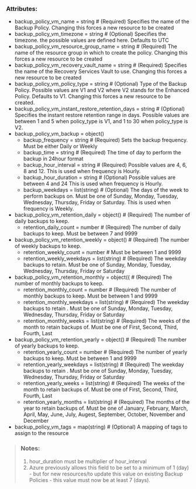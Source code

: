 ### Attributes: ###

- backup_policy_vm_name                           = string # (Required) Specifies the name of the Backup Policy. Changing this forces a new resource to be created
- backup_policy_vm_timezone                       = string # (Optional) Specifies the timezone. the possible values are defined here. Defaults to UTC
- backup_policy_vm_resource_group_name            = string # (Required) The name of the resource group in which to create the policy. Changing this forces a new resource to be created
- backup_policy_vm_recovery_vault_name            = string # (Required) Specifies the name of the Recovery Services Vault to use. Changing this forces a new resource to be created
- backup_policy_vm_policy_type                    = string # (Optional) Type of the Backup Policy. Possible values are V1 and V2 where V2 stands for the Enhanced Policy. Defaults to V1. Changing this forces a new resource to be created.
- backup_policy_vm_instant_restore_retention_days = string # (Optional) Specifies the instant restore retention range in days. Possible values are between 1 and 5 when policy_type is V1, and 1 to 30 when policy_type is V2.
- backup_policy_vm_backup = object()
  - backup_frequency     = string       # (Required) Sets the backup frequency. Must be either Daily or Weekly
  - backup_time          = string       # (Required) The time of day to perform the backup in 24hour format
  - backup_hour_interval = string       # (Required) Possible values are 4, 6, 8 and 12. This is used when frequency is Hourly.
  - backup_hour_duration = string       # (Optional) Possible values are between 4 and 24 This is used when frequency is Hourly.
  - backup_weekdays      = list(string) # (Optional) The days of the week to perform backups on. Must be one of Sunday, Monday, Tuesday, Wednesday, Thursday, Friday or Saturday. This is used when frequency is Weekly.
- backup_policy_vm_retention_daily = object() # (Required) The number of daily backups to keep.
  - retention_daily_count = number            # (Required) The number of daily backups to keep. Must be between 7 and 9999
- backup_policy_vm_retention_weekly = object() # (Required) The number of weekly backups to keep.
    - retention_weekly_count    = number         # Must be between 1 and 9999
    - retention_weekly_weekdays = list(string)   # (Required) The weekday backups to retain. Must be one of Sunday, Monday, Tuesday, Wednesday, Thursday, Friday or Saturday
- backup_policy_vm_retention_monthly = object({ # (Required) The number of monthly backups to keep.
    - retention_monthly_count    = number         # (Required) The number of monthly backups to keep. Must be between 1 and 9999
    - retention_monthly_weekdays = list(string)   # (Required) The weekday backups to retain . Must be one of Sunday, Monday, Tuesday, Wednesday, Thursday, Friday or Saturday
    - retention_monthly_weeks    = list(string)   # (Required) The weeks of the month to retain backups of. Must be one of First, Second, Third, Fourth, Last
- backup_policy_vm_retention_yearly = object() # (Required) The number of yearly backups to keep.
    - retention_yearly_count    = number         # (Required) The number of yearly backups to keep. Must be between 1 and 9999
    - retention_yearly_weekdays = list(string)   # (Required) The weekday backups to retain . Must be one of Sunday, Monday, Tuesday, Wednesday, Thursday, Friday or Saturday
    - retention_yearly_weeks    = list(string)   # (Required) The weeks of the month to retain backups of. Must be one of First, Second, Third, Fourth, Last
    - retention_yearly_months   = list(string)   # (Required) The months of the year to retain backups of. Must be one of January, February, March, April, May, June, July, Augest, September, October, November and December
- backup_policy_vm_tags = map(string) # (Optional) A mapping of tags to assign to the resource

>### Notes: ###
>1. hour_duration must be multiplier of hour_interval
>2. Azure previously allows this field to be set to a minimum of 1 (day) - but for new resources/to update this value on existing Backup Policies - this value must now be at least 7 (days).